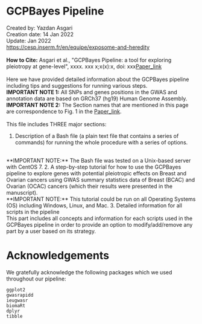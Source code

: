 # GCPBayes Pipeline
Created by: Yazdan Asgari<br>
Creation date: 14 Jan 2022<br>
Update: Jan 2022<br>
https://cesp.inserm.fr/en/equipe/exposome-and-heredity
<br>
<br>
**How to Cite:** Asgari et al., "GCPBayes Pipeline: a tool for exploring pleiotropy at gene-level", xxxx. xxx x;x(x):x, doi: xxx[Paper_link](https://..../)
<br>
<br>
Here we have provided detailed information about the GCPBayes pipeline including tips and suggestions for running various steps. 
<br>
**IMPORTANT NOTE 1:** All SNPs and genes positions in the GWAS and annotation data are based on GRCh37 (hg19) Human Genome Assembly.
<br>
**IMPORTANT NOTE 2:** The Section names that are mentioned in this page are correspondence to Fig. 1 in the [Paper_link](https://..../).
<br>
<br>
This file includes THREE major sections:
1.	Description of a Bash file (a plain text file that contains a series of commands) for running the whole procedure with a series of options.
<br>
**IMPORTANT NOTE:** The Bash file was tested on a Unix-based server with CentOS 7.
2.	A step-by-step tutorial for how to use the GCPBayes pipeline to explore genes with potential pleiotropic effects on Breast and Ovarian cancers using GWAS summary statistics data of Breast (BCAC) and Ovarian (OCAC) cancers (which their results were presented in the manuscript).
<br>
**IMPORTANT NOTE:** This tutorial could be run on all Operating Systems (OS) including Windows, Linux, and Mac.
3. Detailed information for all scripts in the pipeline
<br>
This part includes all concepts and information for each scripts used in the GCPBayes pipeline in order to provide an option to modify/add/remove any part by a user based on its strategy.

# Acknowledgements 
We gratefully acknowledge the following packages which we used throughout our pipeline:
```
ggplot2
gwasrapidd
ieugwasr
biomaRt
dplyr
tibble
```
